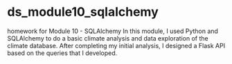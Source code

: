 # ds_module10_sqlalchemy
homework for Module 10 - SQLAlchemy
In this module, I used Python and SQLAlchemy to do a basic climate analysis and data exploration of the climate database. After completing my initial analysis, I designed a Flask API based on the queries that I developed. 
